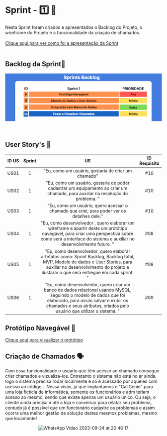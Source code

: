 # Sprint - 1️⃣ 🎯
Nesta Sprint foram criados e apresentados o Backlog do Projeto, o wireframe do Projeto e a funcionalidade da criação de chamados. 
<br>
<br>
[Clique aqui para ver como foi a apresentação da Sprint](https://prezi.com/view/SdWGFlyJoB4iychRUiW9/)
<br>
</br>
## Backlog da Sprint🌱
<div align='center'>

![Alt text](image.png)

</div>

<br>

## User Story's 📝

| ID US | Sprint | US                                                                                                                                                                                                                               | ID Requisito          |
|:-------:|:--------:|:----------------------------------------------------------------------------------------------------------------------------------------------------------------------------------------------------------------------------------:|:-----------------------:|
| US01  | 1     | "Eu, como um usuário, gostaria de criar um chamado"                                                                                                                                      |  #10                  |
| US02  | 1      | "Eu, como um usuário, gostaria de poder cadastrar um equipamento ao criar um chamado, para auxiliar na resolução do problema. "                                                                    |  #10                  |
| US03  | 1      | "Eu, como um usuário, quero acessar o chamado que criei, para poder ver os detalhes dele."                                                                           |  #10                  |
| US04  | 1      | "Eu, como desenvolvedor , quero elaborar um wireframe e apartir deste um protótipo navegável, para criar uma perspectiva sobre como será a interface do sistema e auxiliar no desenvolvimento futuro. "                                          |  #08                  |
| US05  | 1      | "Eu, como desenvolvedor, quero elaborar artefatos como: Sprint Backlog, Backlog total, MVP, Modelo de dados e User Stories, para auxiliar no desenvolvimento do projeto e ilustarar o que será entregue em cada sprint. "                                                        |  #08                  |
| US06  | 1      | "Eu, como desenvolvedor, quero criar um banco de dados relacional usando MySQL, seguindo o modelo de dados que foi elaborado, para assim salvar e exibir os chamados e seus atributos, criados pelo usuário que utilizar o sistema. "                                            |  #09                  |


## Protótipo Navegável 🚢
[Clique aqui para visualizar o protótipo](https://www.figma.com/proto/ksqvS3flyANq2J6oVo7kN1/API-2SEM-2023?type=design&node-id=17-24&t=LxQM2fE4YtED8gu2-0&scaling=contain&page-id=0%3A1&starting-point-node-id=17%3A24)

## Criação de Chamados 🗣 
Com essa funcionalidade o usuario que têm acesso ao chamado consegue criar chamados e vizualiza-los. Entretanto o sistema não está no ar ainda, logo o sistema precisa rodar localmente e só é acessado por aqueles com acesso ao código... Nessa visão, já que implantamos o "CallGenie" para uma loja fictícia de informática, somente os funcionários e adm teriam acesso ao mesmo, sendo que existe apenas um usuário único. Ou seja, o cliente ainda precisa ir até a loja e conversar para relatar seu problema, contudo já é possível que um funcionário cadastre os problemas e assim ocorra uma melhor gestão de solução destes mesmos problemas, mesmo que locamente!

<div align='center'>

![WhatsApp Video 2023-09-24 at 20 46 17](https://github.com/Grupo-Syntax-Squad/CallGenie/assets/125401155/c3ac7cc0-9bfb-4298-88dd-3b6483a07180)


</div>
